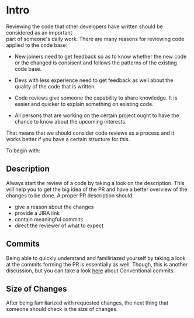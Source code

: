 # Intro
Reviewing the code that other developers have written should be considered as an important <br>
part of someone's daily work. There are many reasons for reviewing code applied to the code base:

* New joiners need to get feedback so as to know whether the new code or the changed is consisent
and follows the patterns of the existing code base.

* Devs with less experience need to get feedback as well about the quality of the code that is written.
* Code reviews give someone the capability to share knowledge. It is easier and quicker to explain something on existing code.
* All persons that are working on the certain project ought to have the chance to know about the upcoming interests.


That means that we should consider code reviews as a process and it works better if you have a certain structure for this.

To begin with: 

## Description

Always start the review of a code by taking a look on the description. This 
will help you to get the big idea of the PR and have a better overview of the changes to be done.
A proper PR description should:
* give a reason about the changes
* provide a JIRA link
* contain meaningful commits
* direct the reviewer of what to expect

## Commits
Being able to quickly understand and familiriazed yourself by taking a look at the commits forming
the PR is essentially as well. Though, this is another discussion, but you can take a look [here](https://www.conventionalcommits.org/en/v1.0.0/#specification) about Conventional commits.


## Size of Changes

After being familiarized with requested changes, the next thing that someone should check is the size of changes.